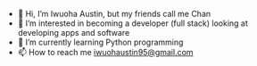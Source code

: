 - 👋 Hi, I’m Iwuoha Austin, but my friends call me Chan
- 👀 I’m interested in becoming a developer (full stack) looking at developing apps and software
- 🌱 I’m currently learning Python programming 
- 📫 How to reach me iwuohaustin95@gmail.com

<!---
CHVNN/CHVNN is a ✨ special ✨ repository because its `README.md` (this file) appears on your GitHub profile.
You can click the Preview link to take a look at your changes.
--->
